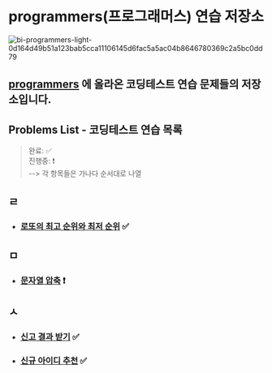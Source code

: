 # programmers(프로그래머스) 연습 저장소

![bi-programmers-light-0d164d49b51a123bab5cca11106145d6fac5a5ac04b8646780369c2a5bc0dd79](https://user-images.githubusercontent.com/99525990/158000578-5175d19a-e6a6-40a1-84e7-3e2d7db32eec.png)


## <a href="https://programmers.co.kr/learn/challenges" target="_blank">programmers</a> 에 올라온 코딩테스트 연습 문제들의 저장소입니다.

## Problems List - 코딩테스트 연습 목록

> 완료: ✅<br>
> 진행중: ❗️<br>
> --> 각 항목들은 가나다 순서대로 나열

## ㄹ
- ### <a href="https://programmers.co.kr/learn/courses/30/lessons/77484" target="_blank">로또의 최고 순위와 최저 순위</a> ✅

## ㅁ
- ### <a href="https://programmers.co.kr/learn/courses/30/lessons/60057" target="_blank">문자열 압축</a> ❗️

## ㅅ
- ### <a href="https://programmers.co.kr/learn/courses/30/lessons/92334" target="_blank">신고 결과 받기</a> ✅
- ### <a href="https://programmers.co.kr/learn/courses/30/lessons/72410" target="_blank">신규 아이디 추천</a> ✅
